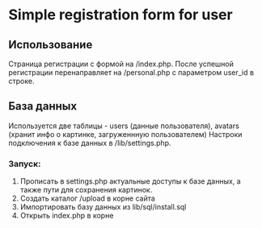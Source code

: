 # Simple registration form for user

## Использование
Страница регистрации с формой на /index.php. После успешной регистрации перенаправляет на /personal.php c параметром user_id в строке.

## База данных
Используется две таблицы - users (данные пользователя), avatars (хранит инфо о картинке, загруженнную пользователем)
Настроки подключения к базе данных в /lib/settings.php. 

### Запуск:
1. Прописать в settings.php актуальные доступы к базе данных, а также пути для сохранения картинок.
2. Создать каталог /upload в корне сайта
3. Импортировать базу данных из lib/sql/install.sql
4. Открыть index.php в корне

